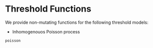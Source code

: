 # Threshold Functions

We provide non-mutating functions for the following threshold models:
- Inhomogenouos Poisson process

```@docs
poisson
```
